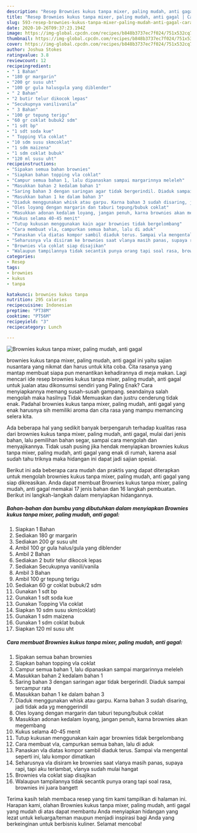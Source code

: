 ```yaml
---
description: "Resep Brownies kukus tanpa mixer, paling mudah, anti gagal | Cara Bikin Brownies kukus tanpa mixer, paling mudah, anti gagal Yang Lezat Sekali"
title: "Resep Brownies kukus tanpa mixer, paling mudah, anti gagal | Cara Bikin Brownies kukus tanpa mixer, paling mudah, anti gagal Yang Lezat Sekali"
slug: 593-resep-brownies-kukus-tanpa-mixer-paling-mudah-anti-gagal-cara-bikin-brownies-kukus-tanpa-mixer-paling-mudah-anti-gagal-yang-lezat-sekali
date: 2020-10-26T09:37:23.194Z
image: https://img-global.cpcdn.com/recipes/b848b3737ec7f024/751x532cq70/brownies-kukus-tanpa-mixer-paling-mudah-anti-gagal-foto-resep-utama.jpg
thumbnail: https://img-global.cpcdn.com/recipes/b848b3737ec7f024/751x532cq70/brownies-kukus-tanpa-mixer-paling-mudah-anti-gagal-foto-resep-utama.jpg
cover: https://img-global.cpcdn.com/recipes/b848b3737ec7f024/751x532cq70/brownies-kukus-tanpa-mixer-paling-mudah-anti-gagal-foto-resep-utama.jpg
author: Joshua Stokes
ratingvalue: 3.8
reviewcount: 12
recipeingredient:
- " 1 Bahan"
- "180 gr margarin"
- "200 gr susu uht"
- "100 gr gula halusgula yang diblender"
- " 2 Bahan"
- "2 butir telur dikocok lepas"
- "Secukupnya vanilivanila"
- " 3 Bahan"
- "100 gr tepung terigu"
- "60 gr coklat bubuk2 sdm"
- "1 sdt bp"
- "1 sdt soda kue"
- " Topping Vla coklat"
- "10 sdm susu skmcoklat"
- "1 sdm maizena"
- "1 sdm coklat bubuk"
- "120 ml susu uht"
recipeinstructions:
- "Sipakan semua bahan brownies"
- "Siapkan bahan topping vla coklat"
- "Campur semua bahan 1, lalu dipanaskan sampai margarinnya meleleh"
- "Masukkan bahan 2 kedalam bahan 1"
- "Saring bahan 3 dengan saringan agar tidak bergerindil. Diaduk sampai tercampur rata"
- "Masukkan bahan 1 ke dalam bahan 3"
- "Diaduk menggunakan whisk atau garpu. Karna bahan 3 sudah disaring, jadi tidak ada yg menggerindil"
- "Oles loyang dengan margarin dan taburi tepung/bubuk coklat"
- "Masukkan adonan kedalam loyang, jangan penuh, karna brownies akan megembang"
- "Kukus selama 40-45 menit"
- "Tutup kukusan menggunakan kain agar brownies tidak bergelombang"
- "Cara membuat vla, campurkan semua bahan, lalu di aduk"
- "Panaskan vla diatas kompor sambil diaduk terus. Sampai vla mengental seperti ini, lalu kompor dimatikan"
- "Seharusnya vla disiram ke brownies saat vlanya masih panas, supaya rapi, tapi aku terlambat, vlanya sudah mulai hangat"
- "Brownies vla coklat siap disajikan"
- "Walaupun tampilannya tidak secantik punya orang tapi soal rasa, brownies ini juara bangett"
categories:
- Resep
tags:
- brownies
- kukus
- tanpa

katakunci: brownies kukus tanpa 
nutrition: 295 calories
recipecuisine: Indonesian
preptime: "PT38M"
cooktime: "PT56M"
recipeyield: "3"
recipecategory: Lunch

---
```



![Brownies kukus tanpa mixer, paling mudah, anti gagal](https://img-global.cpcdn.com/recipes/b848b3737ec7f024/751x532cq70/brownies-kukus-tanpa-mixer-paling-mudah-anti-gagal-foto-resep-utama.jpg)


brownies kukus tanpa mixer, paling mudah, anti gagal ini yaitu sajian nusantara yang nikmat dan harus untuk kita coba. Cita rasanya yang mantap membuat siapa pun menantikan kehadirannya di meja makan.
Lagi mencari ide resep brownies kukus tanpa mixer, paling mudah, anti gagal untuk jualan atau dikonsumsi sendiri yang Paling Enak? Cara menyiapkannya memang susah-susah gampang. seandainya salah mengolah maka hasilnya Tidak Memuaskan dan justru cenderung tidak enak. Padahal brownies kukus tanpa mixer, paling mudah, anti gagal yang enak harusnya sih memiliki aroma dan cita rasa yang mampu memancing selera kita.

Ada beberapa hal yang sedikit banyak berpengaruh terhadap kualitas rasa dari brownies kukus tanpa mixer, paling mudah, anti gagal, mulai dari jenis bahan, lalu pemilihan bahan segar, sampai cara mengolah dan menyajikannya. Tidak usah pusing jika hendak menyiapkan brownies kukus tanpa mixer, paling mudah, anti gagal yang enak di rumah, karena asal sudah tahu triknya maka hidangan ini dapat jadi sajian spesial.




Berikut ini ada beberapa cara mudah dan praktis yang dapat diterapkan untuk mengolah brownies kukus tanpa mixer, paling mudah, anti gagal yang siap dikreasikan. Anda dapat membuat Brownies kukus tanpa mixer, paling mudah, anti gagal memakai 17 jenis bahan dan 16 langkah pembuatan. Berikut ini langkah-langkah dalam menyiapkan hidangannya.

<!--inarticleads1-->

##### Bahan-bahan dan bumbu yang dibutuhkan dalam menyiapkan Brownies kukus tanpa mixer, paling mudah, anti gagal:

1. Siapkan  1 Bahan
1. Sediakan 180 gr margarin
1. Sediakan 200 gr susu uht
1. Ambil 100 gr gula halus/gula yang diblender
1. Ambil  2 Bahan
1. Sediakan 2 butir telur dikocok lepas
1. Sediakan Secukupnya vanili/vanila
1. Ambil  3 Bahan
1. Ambil 100 gr tepung terigu
1. Sediakan 60 gr coklat bubuk/2 sdm
1. Gunakan 1 sdt bp
1. Gunakan 1 sdt soda kue
1. Gunakan  Topping Vla coklat
1. Siapkan 10 sdm susu skm(coklat)
1. Gunakan 1 sdm maizena
1. Gunakan 1 sdm coklat bubuk
1. Siapkan 120 ml susu uht




<!--inarticleads2-->

##### Cara membuat Brownies kukus tanpa mixer, paling mudah, anti gagal:

1. Sipakan semua bahan brownies
1. Siapkan bahan topping vla coklat
1. Campur semua bahan 1, lalu dipanaskan sampai margarinnya meleleh
1. Masukkan bahan 2 kedalam bahan 1
1. Saring bahan 3 dengan saringan agar tidak bergerindil. Diaduk sampai tercampur rata
1. Masukkan bahan 1 ke dalam bahan 3
1. Diaduk menggunakan whisk atau garpu. Karna bahan 3 sudah disaring, jadi tidak ada yg menggerindil
1. Oles loyang dengan margarin dan taburi tepung/bubuk coklat
1. Masukkan adonan kedalam loyang, jangan penuh, karna brownies akan megembang
1. Kukus selama 40-45 menit
1. Tutup kukusan menggunakan kain agar brownies tidak bergelombang
1. Cara membuat vla, campurkan semua bahan, lalu di aduk
1. Panaskan vla diatas kompor sambil diaduk terus. Sampai vla mengental seperti ini, lalu kompor dimatikan
1. Seharusnya vla disiram ke brownies saat vlanya masih panas, supaya rapi, tapi aku terlambat, vlanya sudah mulai hangat
1. Brownies vla coklat siap disajikan
1. Walaupun tampilannya tidak secantik punya orang tapi soal rasa, brownies ini juara bangett




Terima kasih telah membaca resep yang tim kami tampilkan di halaman ini. Harapan kami, olahan Brownies kukus tanpa mixer, paling mudah, anti gagal yang mudah di atas dapat membantu Anda menyiapkan hidangan yang lezat untuk keluarga/teman maupun menjadi inspirasi bagi Anda yang berkeinginan untuk berbisnis kuliner. Selamat mencoba!
